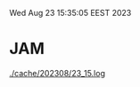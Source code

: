Wed Aug 23 15:35:05 EEST 2023
# JAM
<a href='./cache/202308/23_15.log'>./cache/202308/23_15.log</a>

